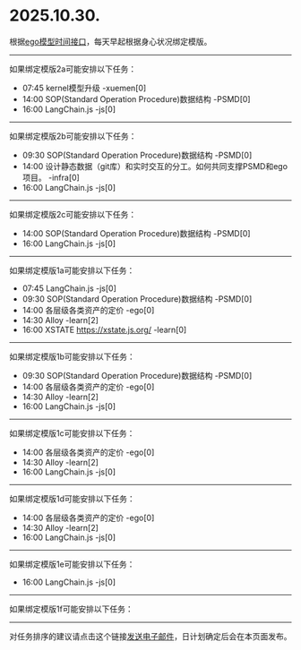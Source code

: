 # 2025.10.30.

根据[ego模型时间接口](https://gitee.com/hyg/blog/blob/master/timeflow.md)，每天早起根据身心状况绑定模版。

---
如果绑定模版2a可能安排以下任务：

- 07:45	kernel模型升级 -xuemen[0]
- 14:00	SOP(Standard Operation Procedure)数据结构 -PSMD[0]
- 16:00	LangChain.js -js[0]

---
如果绑定模版2b可能安排以下任务：

- 09:30	SOP(Standard Operation Procedure)数据结构 -PSMD[0]
- 14:00	设计静态数据（git库）和实时交互的分工。如何共同支撑PSMD和ego项目。 -infra[0]
- 16:00	LangChain.js -js[0]

---
如果绑定模版2c可能安排以下任务：

- 14:00	SOP(Standard Operation Procedure)数据结构 -PSMD[0]
- 16:00	LangChain.js -js[0]

---
如果绑定模版1a可能安排以下任务：

- 07:45	LangChain.js -js[0]
- 09:30	SOP(Standard Operation Procedure)数据结构 -PSMD[0]
- 14:00	各层级各类资产的定价 -ego[0]
- 14:30	Alloy -learn[2]
- 16:00	XSTATE https://xstate.js.org/ -learn[0]

---
如果绑定模版1b可能安排以下任务：

- 09:30	SOP(Standard Operation Procedure)数据结构 -PSMD[0]
- 14:00	各层级各类资产的定价 -ego[0]
- 14:30	Alloy -learn[2]
- 16:00	LangChain.js -js[0]

---
如果绑定模版1c可能安排以下任务：

- 14:00	各层级各类资产的定价 -ego[0]
- 14:30	Alloy -learn[2]
- 16:00	LangChain.js -js[0]

---
如果绑定模版1d可能安排以下任务：

- 14:00	各层级各类资产的定价 -ego[0]
- 14:30	Alloy -learn[2]
- 16:00	LangChain.js -js[0]

---
如果绑定模版1e可能安排以下任务：

- 16:00	LangChain.js -js[0]

---
如果绑定模版1f可能安排以下任务：


---
对任务排序的建议请点击这个链接<a href="mailto:huangyg@mars22.com?subject=关于2025.10.30.任务排序的建议&body=date: 2025.10.30.%0D%0Afile: ../../blog/release/time/d.20251030.md%0D%0A---请勿修改邮件主题及以上内容---%0D%0A">发送电子邮件</a>，日计划确定后会在本页面发布。